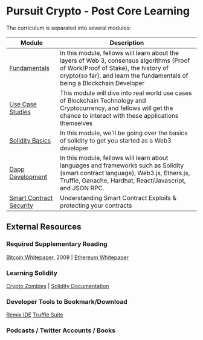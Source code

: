 # Pursuit Crypto - Post Core Learning

The curriculum is separated into several modules:

| Module | Description |
| --- | --- |
| [Fundamentals](https://github.com/joinpursuit/pursuit-crypto-lessons/tree/main/fundamentals) | In this module, fellows will learn about the layers of Web 3, consensus algorithms (Proof of Work/Proof of Stake), the history of crypto(so far), and learn the fundamentals of being a Blockchain Developer |
| [Use Case Studies](https://github.com/joinpursuit/pursuit-crypto-lessons/tree/main/case_studies) | This module will dive into real world use cases of Blockchain Technology and Cryptocurrency, and fellows will get the chance to interact with these applications themselves |
| [Solidity Basics](https://github.com/joinpursuit/pursuit-crypto-lessons/tree/main/solidity_basics) | In this module, we'll be going over the basics of solidity to get you started as a Web3 developer |
| [Dapp Development](https://github.com/joinpursuit/pursuit-crypto-lessons/tree/main/dapps) | In this module, fellows will learn about languages and frameworks such as Solidity (smart contract language), Web3.js, Ethers.js, Truffle, Ganache, Hardhat, React/Javascript, and JSON RPC. |
| [Smart Contract Security](https://github.com/joinpursuit/pursuit-crypto-lessons/tree/main/smart_contract_security) | Understanding Smart Contract Exploits & protecting your contracts
## External Resources

### Required Supplementary Reading
[Bitcoin Whitepaper](https://www.bitcoin.com/bitcoin.pdf), 2008 |
[Ethereum Whitepaper](https://ethereum.org/en/whitepaper/)

### Learning Solidity 
[Crypto Zombies](https://cryptozombies.io/) | 
[Solidity Documentation](https://docs.soliditylang.org/en/latest/)

### Developer Tools to Bookmark/Download
[Remix IDE](https://remix.ethereum.org/)
[Truffle Suite](https://trufflesuite.com/)

### Podcasts / Twitter Accounts / Books
